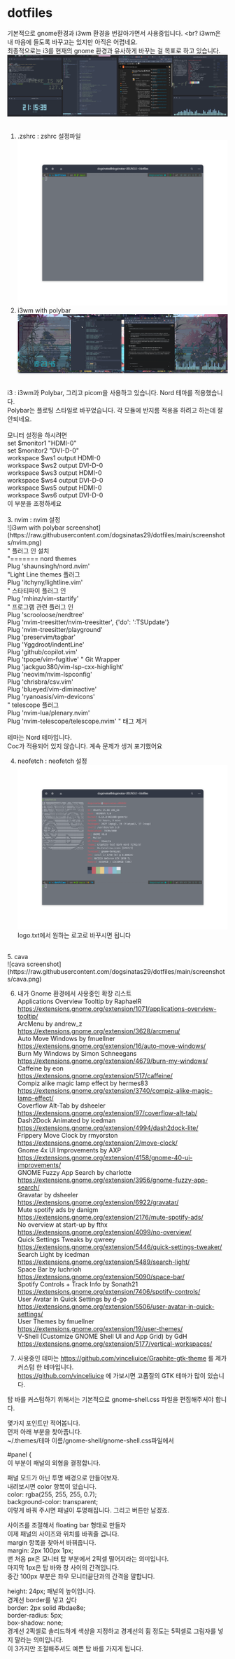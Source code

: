 # dotfiles
기본적으로 gnome환경과 i3wm 환경을 번갈아가면서 사용중입니다. <br?
i3wm은 내 마음에 들도록 바꾸고는 있지만 아직은 어렵네요. <br> 
최종적으로는 i3를 현재의 gnome 환경과 유사하게 바꾸는 걸 목표로 하고 있습니다. <br>
![Gnome Screenshot](https://raw.githubusercontent.com/dogsinatas29/dotfiles/main/screenshots/gnome.png) <br> <br>
1. .zshrc : zshrc 설정파일<br>
![Zshrc Screenshot](https://raw.githubusercontent.com/dogsinatas29/dotfiles/main/screenshots/zsh.png) <br>
2. i3wm with polybar<br>
![i3wm with polybar screenshot](https://raw.githubusercontent.com/dogsinatas29/dotfiles/main/screenshots/i3-screenshot.png) <br>
<br>
i3 : i3wm과 Polybar, 그리고 picom을 사용하고 있습니다. Nord 테마를 적용했습니다. <br>
Polybar는 플로팅 스타일로 바꾸었습니다. 각 모듈에 반지름 적용을 하려고 하는데 잘 안되네요. <br>
<br>
모니터 설정을 하시려면 <br>
set $monitor1 "HDMI-0"<br>
set $monitor2 "DVI-D-0"<br>
workspace $ws1 output HDMI-0<br>
workspace $ws2 output DVI-D-0<br>
workspace $ws3 output HDMI-0<br>
workspace $ws4 output DVI-D-0<br>
workspace $ws5 output HDMI-0<br>
workspace $ws6 output DVI-D-0<br>
이 부분을 조정하세요<br>
<br>
3. nvim : nvim 설정 <br>
![i3wm with polybar screenshot](https://raw.githubusercontent.com/dogsinatas29/dotfiles/main/screenshots/nvim.png) <br>
" 플러그 인 설치 <br>
"======= nord themes <br>
Plug 'shaunsingh/nord.nvim' <br>
"Light Line themes 플러그 <br>
Plug 'itchyny/lightline.vim' <br>
" 스타티파이 플러그 인 <br>
Plug 'mhinz/vim-startify' <br>
" 프로그램 관련 플러그 인 <br>
Plug 'scrooloose/nerdtree' <br>
Plug 'nvim-treesitter/nvim-treesitter', {'do': ':TSUpdate'} <br>
Plug 'nvim-treesitter/playground' <br>
Plug 'preservim/tagbar'<br>
Plug 'Yggdroot/indentLine'<br>
Plug 'github/copilot.vim' <br>
Plug 'tpope/vim-fugitive' " Git Wrapper <br>
Plug 'jackguo380/vim-lsp-cxx-highlight' <br>
Plug 'neovim/nvim-lspconfig' <br>
Plug 'chrisbra/csv.vim' <br>
Plug 'blueyed/vim-diminactive' <br>
Plug 'ryanoasis/vim-devicons' <br>
" telescope 플러그 <br>
Plug 'nvim-lua/plenary.nvim' <br>
Plug 'nvim-telescope/telescope.nvim' " 태그 제거 <br>
<br>
테마는 Nord 테마입니다.  <br>
Coc가 적용되어 있지 않습니다. 계속 문제가 생겨 포기했어요<br>

4. neofetch : neofetch 설정<br>
![neofetch screenshot](https://raw.githubusercontent.com/dogsinatas29/dotfiles/main/screenshots/neofetch.png)<br>
logo.txt에서 원하는 로고로 바꾸시면 됩니다<br>
<br>
5. cava <br>
![cava screenshot](https://raw.githubusercontent.com/dogsinatas29/dotfiles/main/screenshots/cava.png) <br>

6. 내가 Gnome 환경에서 사용중인 확장 리스트<br>
Applications Overview Tooltip by RaphaelR <br>
https://extensions.gnome.org/extension/1071/applications-overview-tooltip/<br>
ArcMenu by andrew_z <br>
https://extensions.gnome.org/extension/3628/arcmenu/<br>
Auto Move Windows by fmuellner <br>
https://extensions.gnome.org/extension/16/auto-move-windows/<br>
Burn My Windows by Simon Schneegans<br>
https://extensions.gnome.org/extension/4679/burn-my-windows/<br>
Caffeine by eon<br>
https://extensions.gnome.org/extension/517/caffeine/<br>
Compiz alike magic lamp effect by hermes83<br>
https://extensions.gnome.org/extension/3740/compiz-alike-magic-lamp-effect/<br>
Coverflow Alt-Tab by dsheeler <br>
https://extensions.gnome.org/extension/97/coverflow-alt-tab/<br>
Dash2Dock Animated by icedman<br>
https://extensions.gnome.org/extension/4994/dash2dock-lite/<br>
Frippery Move Clock by rmyorston<br>
https://extensions.gnome.org/extension/2/move-clock/<br>
Gnome 4x UI Improvements by AXP<br>
https://extensions.gnome.org/extension/4158/gnome-40-ui-improvements/<br>
GNOME Fuzzy App Search by charlotte <br>
https://extensions.gnome.org/extension/3956/gnome-fuzzy-app-search/<br>
Gravatar by dsheeler<br>
https://extensions.gnome.org/extension/6922/gravatar/<br>
Mute spotify ads by danigm <br>
https://extensions.gnome.org/extension/2176/mute-spotify-ads/<br>
No overview at start-up by fthx <br>
https://extensions.gnome.org/extension/4099/no-overview/<br>
Quick Settings Tweaks by qwreey <br>
https://extensions.gnome.org/extension/5446/quick-settings-tweaker/<br>
Search Light by icedman <br>
https://extensions.gnome.org/extension/5489/search-light/<br>
Space Bar by luchrioh<br>
https://extensions.gnome.org/extension/5090/space-bar/<br>
Spotify Controls + Track Info by Sonath21<br>
https://extensions.gnome.org/extension/7406/spotify-controls/<br>
User Avatar In Quick Settings by d-go <br>
https://extensions.gnome.org/extension/5506/user-avatar-in-quick-settings/<br>
User Themes by fmuellner <br>
https://extensions.gnome.org/extension/19/user-themes/<br>
V-Shell (Customize GNOME Shell UI and App Grid) by GdH <br>
https://extensions.gnome.org/extension/5177/vertical-workspaces/<br>

7. 사용중인 테마는 https://github.com/vinceliuice/Graphite-gtk-theme 를 제가 커스텀 한 테마입니다.<br>
https://github.com/vinceliuice 에 가보시면 고품질의 GTK 테마가 많이 있습니다. <br>

탑 바를 커스텀하기 위해서는 기본적으로 gnome-shell.css 파일을 편집해주셔야 합니다. <br>

몇가지 포인트만 적어봅니다.<br>
먼저 아래 부분을 찾아줍니다.<br>
~/.themes/테마 이름/gnome-shell/gnome-shell.css파일에서<br>

#panel {<br>
이 부분이 패널의 외형을 결정합니다.<br>

패널 모드가 아닌 투명 배경으로 만들어보자.<br>
내려보시면 color 항목이 있습니다.<br>
color: rgba(255, 255, 255, 0.7);<br>
background-color: transparent;<br>
이렇게 바꿔 주시면 패널이 투명해집니다. 그리고 버튼만 남겠죠.<br>

사이즈를 조절해서 floating bar 형태로 만들자<br>
이제 패널의 사이즈와 위치를 바꿔줄 겁니다.<br>
margin 항목을 찾아서 바꿔줍니다.<br>
margin: 2px 100px 1px;<br>
맨 처음 px은 모니터 탑 부분에서 2픽셀 떨어지라는 의미입니다.<br>
마지막 1px은 탑 바와 창 사이의 간격입니다.<br>
중간 100px 부분은 좌우 모니터끝단과의 간격을 말합니다.<br>

height: 24px; 패널의 높이입니다.<br>
경계선 border를 넣고 싶다<br>
border: 2px solid #bdae8e;<br>
border-radius: 5px;<br>
box-shadow: none;<br>
경계선 2픽셀로 솔리드하게 색상을 지정하고 경계선의 휨 정도는 5픽셀로 그림자를 넣지 말라는 의미입니다.<br>
이 3가지만 조절해주셔도 예쁜 탑 바를 가지게 됩니다.<br>
